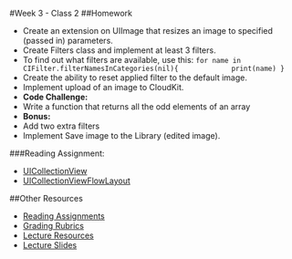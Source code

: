 #Week 3 - Class 2
##Homework
* Create an extension on UIImage that resizes an image to specified (passed in) parameters.
* Create Filters class and implement at least 3 filters.
* To find out what filters are available, use this:
	`for name in CIFilter.filterNamesInCategories(nil){            
	print(name)
	}`
* Create the ability to reset applied filter to the default image.
* Implement upload of an image to CloudKit.
* **Code Challenge:**
* Write a function that returns all the odd elements of an array
* **Bonus:**
* Add two extra filters
* Implement Save image to the Library (edited image).
	
###Reading Assignment:
* [UICollectionView](https://developer.apple.com/library/ios/documentation/UIKit/Reference/UICollectionView_class/index.html)
* [UICollectionViewFlowLayout](https://developer.apple.com/library/prerelease/ios/documentation/UIKit/Reference/UICollectionViewFlowLayout_class/)

##Other Resources
* [Reading Assignments](../../Resources/ra-grading-standard/)
* [Grading Rubrics](../../Resources/)
* [Lecture Resources](lecture/)
* [Lecture Slides](https://www.icloud.com/keynote/000itEApKaUNewFvchS4Z7Vcw#Week3_Day2)
